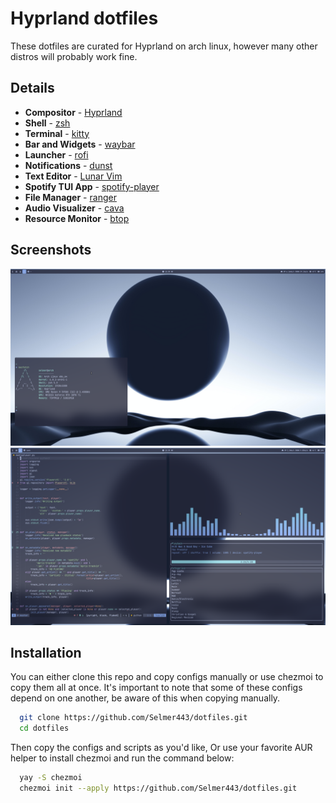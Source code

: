 
# Hyprland dotfiles

These dotfiles are curated for Hyprland on arch linux, however many other distros will probably work fine.


## Details
- **Compositor** - [Hyprland](https://hyprland.org)
- **Shell** - [zsh](https://wiki.archlinux.org/title/zsh)
- **Terminal** - [kitty](https://github.com/kovidgoyal/kitty)
- **Bar and Widgets** - [waybar](https://github.com/Alexays/Waybar/wiki/Modules)
- **Launcher** - [rofi](https://github.com/davatorium/rofi)
- **Notifications** - [dunst](https://github.com/dunst-project/dunst)
- **Text Editor** - [Lunar Vim](https://www.lunarvim.org/)
- **Spotify TUI App** - [spotify-player](https://github.com/aome510/spotify-player)
- **File Manager** - [ranger](https://github.com/ranger/ranger)
- **Audio Visualizer** - [cava](https://github.com/karlstav/cava)
- **Resource Monitor** - [btop](https://github.com/aristocratos/btop)






## Screenshots
![alt text](./assets/screenshot-1.png)
![alt text](./assets/screenshot.png)


## Installation

You can either clone this repo and copy configs manually or use chezmoi to copy them all at once.
It's important to note that some of these configs depend on one another, be aware of this when copying
manually.

```bash
  git clone https://github.com/Selmer443/dotfiles.git
  cd dotfiles 
```
Then copy the configs and scripts as you'd like, Or use your favorite AUR helper
to install chezmoi and run the command below:

```bash
  yay -S chezmoi
  chezmoi init --apply https://github.com/Selmer443/dotfiles.git
```    
